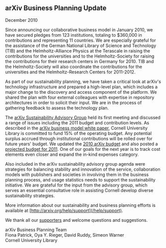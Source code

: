 arXiv Business Planning Update
------------------------------

December 2010

Since announcing our collaborative business model in January 2010, we
have secured pledges from 123 institutions, totaling to $360,000 in
contributions and representing 11 countries. We are especially grateful
for the assistance of the German National Library of Science and
Technology (TIB) and the Helmholtz-Alliance Physics at the Terascale in
raising the contributions for the universities and to the
Helmholtz-Society for raising the contributions for their research
centers in Germany for 2010. TIB and the Helmholtz-Society will also
coordinate the contributions for the universities and the
Helmholtz-Research Centers for 2011-2012.

As part of our sustainability planning, we have taken a critical look at
arXiv's technology infrastructure and prepared a high-level plan, which
includes a major change to the discovery and access component of the
platform. We shared the plan with four external colleagues with
expertise in repository architectures in order to solicit their input.
We are in the process of gathering feedback to assess the technology
plan.

The [arXiv Sustainability Advisory
Group](/help/support/sustainability_advisory_group) held its first
meeting and discussed a range of issues including the 2011 budget and
contribution levels. As described in the [arXiv business model white
paper](/help/support/whitepaper), Cornell University Library is
committed to fund 15% of the operating budget. Any potential surplus
accrued through institutional contributions will be rolled over for
future years' budget. We updated the [2010 arXiv
budget](/help/support/2010_budget) and also posted a [projected budget
for 2011](/help/support/2011_budget). One of our goals for the next year
is to track cost elements even closer and expand the in-kind expenses
category.

Also included in the arXiv sustainability advisory group agenda were
strategies for balancing stability and innovation of the service,
collaboration models with publishers and societies in involving them in
the business planning process, and usage statistics needs to support the
sustainability initiative. We are grateful for the input from the
advisory group, which serves an essential consultative role in assisting
Cornell develop diverse sustainability strategies.

More information about our sustainability and business planning efforts
is available at [http://arxiv.org/help/support](/help/support).

We thank all our [supporters](/help/support/2010_supporters) and welcome
questions and suggestions.

arXiv Business Planning Team  
Fiona Patrick, Oya Y. Rieger, David Ruddy, Simeon Warner  
Cornell University Library
